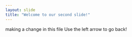 ```yaml
---
layout: slide
title: "Welcome to our second slide!"
---
```

making a change in this file
Use the left arrow to go back!
